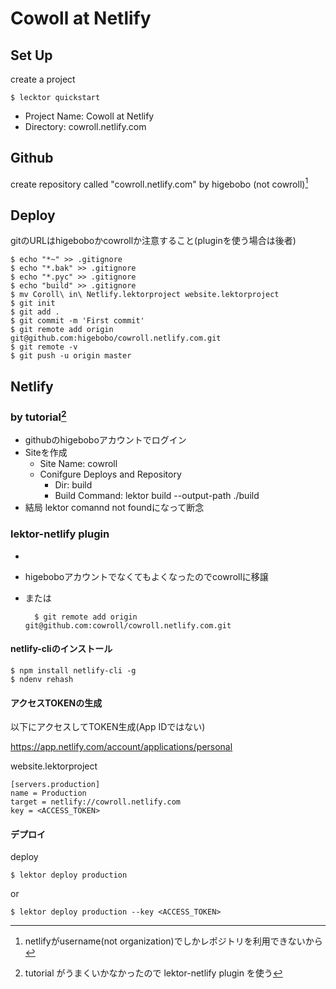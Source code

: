 <!-- -*- mode: markdown -*- coding: utf-8 -*- -->
# Cowoll at Netlify

## Set Up

create a project

    $ lecktor quickstart

* Project Name: Cowoll at Netlify
* Directory: cowroll.netlify.com

## Github

create repository called "cowroll.netlify.com" by higebobo (not cowroll)[^1]

[^1]: netlifyがusername(not organization)でしかレポジトリを利用できないから
    
## Deploy

gitのURLはhigeboboかcowrollか注意すること(pluginを使う場合は後者)

    $ echo "*~" >> .gitignore
    $ echo "*.bak" >> .gitignore
    $ echo "*.pyc" >> .gitignore
    $ echo "build" >> .gitignore
    $ mv Coroll\ in\ Netlify.lektorproject website.lektorproject
    $ git init
    $ git add .
    $ git commit -m 'First commit'
    $ git remote add origin git@github.com:higebobo/cowroll.netlify.com.git
    $ git remote -v
    $ git push -u origin master

## Netlify

### by tutorial[^2]

* githubのhigeboboアカウントでログイン
* Siteを作成
    - Site Name: cowroll
    - Conifgure Deploys and Repository
        + Dir: build
        + Build Command: lektor build --output-path ./build
* 結局 lektor comannd not foundになって断念

### lektor-netlify plugin

* [^2]: tutorial がうまくいかなかったので lektor-netlify plugin を使う
* higeboboアカウントでなくてもよくなったのでcowrollに移譲
* または

        $ git remote add origin git@github.com:cowroll/cowroll.netlify.com.git

#### netlify-cliのインストール

    $ npm install netlify-cli -g
    $ ndenv rehash

#### アクセスTOKENの生成

以下にアクセスしてTOKEN生成(App IDではない)

https://app.netlify.com/account/applications/personal

website.lektorproject

    [servers.production]
    name = Production
    target = netlify://cowroll.netlify.com
    key = <ACCESS_TOKEN>

#### デプロイ

deploy

	$ lektor deploy production

or

    $ lektor deploy production --key <ACCESS_TOKEN>
